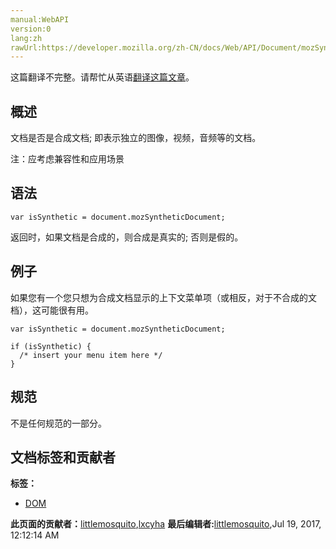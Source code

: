 ```yaml
---
manual:WebAPI
version:0
lang:zh
rawUrl:https://developer.mozilla.org/zh-CN/docs/Web/API/Document/mozSyntheticDocument
---
```




这篇翻译不完整。请帮忙从英语[翻译这篇文章](%24609 "")。





## 概述<a name="概述"></a>


文档是否是合成文档; 即表示独立的图像，视频，音频等的文档。



注：应考虑兼容性和应用场景



## 语法<a name="Syntax"></a>

```
var isSynthetic = document.mozSyntheticDocument;
```


返回时，如果文档是合成的，则合成是真实的; 否则是假的。


## 例子<a name="Example"></a>


如果您有一个您只想为合成文档显示的上下文菜单项（或相反，对于不合成的文档），这可能很有用。


```
var isSynthetic = document.mozSyntheticDocument;

if (isSynthetic) {
  /* insert your menu item here */
}
```

## 规范<a name="Specification"></a>


不是任何规范的一部分。




## 文档标签和贡献者
**标签：**
* [DOM](%456 "")

**此页面的贡献者：**[littlemosquito](%24610 ""),[lxcyha](%24611 "")
**最后编辑者:**[littlemosquito](%24610 ""),<time>Jul 19, 2017, 12:12:14 AM</time>


